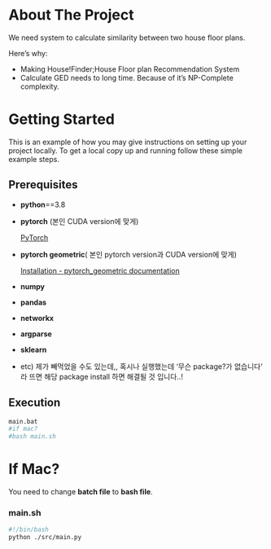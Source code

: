 # About The Project


We need system to calculate similarity between two house floor plans.

Here’s why:

- Making House!Finder;House Floor plan Recommendation System
- Calculate GED needs to long time. Because of it’s NP-Complete complexity.




# Getting Started


This is an example of how you may give instructions on setting up your project locally. To get a local copy up and running follow these simple example steps.




## ****Prerequisites****

- **python**==3.8
- **pytorch** (본인 CUDA version에 맞게)
    
    [PyTorch](https://pytorch.org/get-started/locally/)
    
- **pytorch geometric**( 본인 pytorch version과 CUDA version에 맞게)
    
    [Installation - pytorch_geometric documentation](https://pytorch-geometric.readthedocs.io/en/latest/notes/installation.html)
    
- **numpy**
- **pandas**
- **networkx**
- **argparse**
- **sklearn**
- etc) 제가 빼먹었을 수도 있는데,, 혹시나 실행했는데 ‘무슨 package?가 없습니다’ 라 뜨면 해당 package install 하면 해결될 것 입니다..!

## Execution

```python
main.bat
#if mac?
#bash main.sh
```

# If Mac?

You need to change **batch file** to  **bash file**.

### main.sh

```bash
#!/bin/bash
python ./src/main.py
```

